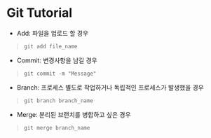 # Git Tutorial

- Add: 파일을 업로드 할 경우
> `git add file_name`

- Commit: 변경사항을 남길 경우
> `git commit -m "Message"`

- Branch: 프로세스 별도로 작업하거나 독립적인 프로세스가 발생했을 경우
> `git branch branch_name`

- Merge: 분리된 브랜치를 병합하고 싶은 경우
> `git merge branch_name`